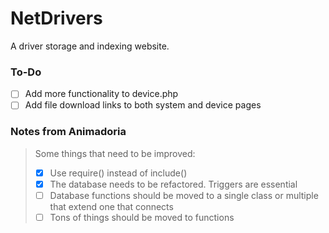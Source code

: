 # NetDrivers
A driver storage and indexing website.

### To-Do
- [ ] Add more functionality to device.php
- [ ] Add file download links to both system and device pages

### Notes from Animadoria
> Some things that need to be improved:
>
> - [x] Use require() instead of include()
> - [x] The database needs to be refactored. Triggers are essential
> - [ ] Database functions should be moved to a single class or multiple that extend one that connects
> - [ ] Tons of things should be moved to functions
